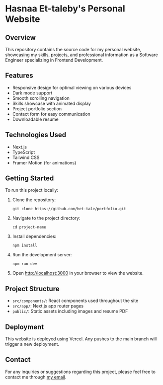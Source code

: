 # Hasnaa Et-taleby's Personal Website

## Overview

This repository contains the source code for my personal website, showcasing my skills, projects, and professional information as a Software Engineer specializing in Frontend Development.

## Features

- Responsive design for optimal viewing on various devices
- Dark mode support
- Smooth scrolling navigation
- Skills showcase with animated display
- Project portfolio section
- Contact form for easy communication
- Downloadable resume

## Technologies Used

- Next.js
- TypeScript
- Tailwind CSS
- Framer Motion (for animations)

## Getting Started

To run this project locally:

1. Clone the repository:

   ```
   git clone https://github.com/het-tale/portfolio.git
   ```

2. Navigate to the project directory:

   ```
   cd project-name
   ```

3. Install dependencies:

   ```
   npm install
   ```

4. Run the development server:

   ```
   npm run dev
   ```

5. Open [http://localhost:3000](http://localhost:3000) in your browser to view the website.

## Project Structure

- `src/components/`: React components used throughout the site
- `src/app/`: Next.js app router pages
- `public/`: Static assets including images and resume PDF

## Deployment

This website is deployed using Vercel. Any pushes to the main branch will trigger a new deployment.

## Contact

For any inquiries or suggestions regarding this project, please feel free to contact me through [my email](mailto:ettalebyhasnaa99@gmail.com).
